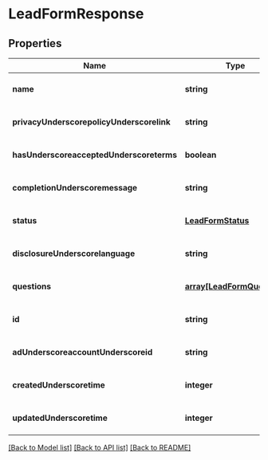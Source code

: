 # LeadFormResponse

## Properties
Name | Type | Description | Notes
------------ | ------------- | ------------- | -------------
**name** | **string** |  | [optional] [default to null]
**privacyUnderscorepolicyUnderscorelink** | **string** |  | [optional] [default to null]
**hasUnderscoreacceptedUnderscoreterms** | **boolean** |  | [optional] [default to null]
**completionUnderscoremessage** | **string** |  | [optional] [default to null]
**status** | [**LeadFormStatus**](LeadFormStatus.md) |  | [optional] [default to null]
**disclosureUnderscorelanguage** | **string** |  | [optional] [default to null]
**questions** | [**array[LeadFormQuestion]**](LeadFormQuestion.md) |  | [optional] [default to null]
**id** | **string** |  | [optional] [default to null]
**adUnderscoreaccountUnderscoreid** | **string** |  | [optional] [default to null]
**createdUnderscoretime** | **integer** |  | [optional] [default to null]
**updatedUnderscoretime** | **integer** |  | [optional] [default to null]

[[Back to Model list]](../README.md#documentation-for-models) [[Back to API list]](../README.md#documentation-for-api-endpoints) [[Back to README]](../README.md)


